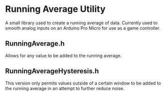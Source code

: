 # Running Average Utility
A small library used to create a running average of data. Currently used to smooth analog inputs on an Arduino Pro Micro for use as a game controller.

## RunningAverage.h
Allows for any value to be added to the running average.

## RunningAverageHysteresis.h
This version only permits values outside of a certain window to be added to the running average in an attempt to further reduce noise.
